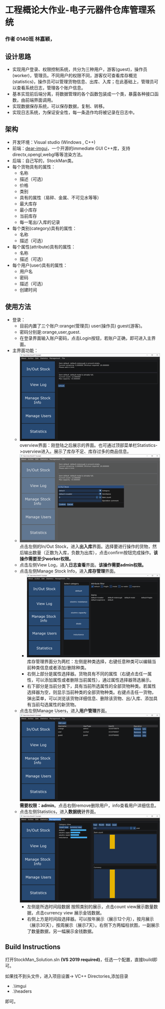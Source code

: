 # 工程概论大作业-电子元器件仓库管理系统

### 作者 0140班 林嘉颖，

## 设计思路

+ 实现用户登录、权限控制系统，共分为三种用户，游客(guest)，操作员(worker)，管理员。不同用户的权限不同，游客仅可查看库存概览(statistics)，操作员可以管理货物信息、出库、入库；在此基础上，管理员可以查看系统日志，管理各个账户信息。
+ 基本实现前后端分离，将数据管理的各个函数包装成一个类，暴露各种接口函数，由前端界面调用。
+ 实现数据保存系统，可以保存数据，复制、转移。
+ 实现日志系统，为保证安全性，每一条造作均将被记录在日志中。

## 架构

+ 开发环境：Visual studio (Windows , C++)
+ 前端：[dear-imgui](https://github.com/ocornut/imgui)，一个开源的immediate GUI C++库，支持directx,opengl,webgl等等渲染方法。 
+ 后端：自己写的，StockMan类。
+ 每个货物具有的属性：
  + 名称
  + 描述（可选）
  + 价格
  + 类别
  + 具有的属性（易碎、金属、不可见水等等）
  + 最大库存
  + 最小库存
  + 当前库存
  + 每一笔出/入库的记录
+ 每个类别(category)具有的属性：
  + 名称
  + 描述（可选）
+ 每个属性(attribute)具有的属性：
  + 名称
  + 描述（可选）
+ 每个用户(user)具有的属性：
  + 用户名
  + 密码
  + 描述（可选）
  + 创建时间

##  使用方法

+ 登录：
  + 目前内置了三个账户:orange(管理员) user(操作员) guest(游客)。
  + 密码分别是:orange,user,guest.
  + 在登录界面输入账户密码，点击Login按钮，若账户正确，即可进入主界面。
+ 主界面功能：
  + ![main](doc/main.png)overview界面：刚登陆之后展示的界面。也可通过顶部菜单栏Statistics->overview进入。展示了库存不足、库存过多的商品信息。
  + ![instock](doc/instock.png)点击左侧的In/Out Stock，进入**出入库**界面。选择要进行操作的货物，然后输出数量（正数为入库，负数为出库），点击confirm按钮完成操作。**该操作需要至少worker权限。**
  + 点击左侧View Log，进入**日志查看**界面。**该操作需要admin权限。**
  + 点击左侧Manage Stock Info，进入**库存管理**界面。
    + ![stockmanage](doc/stockmanage.png)库存管理界面分为两栏：左侧是种类选择，右键任意种类可以编辑当前种类信息或者添加/删除种类。
    + 右侧上部分是属性选择器。货物具有不同的属性（右键点击任一属性，可以添加属性或者删除当前属性），通过属性选择器筛选展示。
    + 右下部分是当前分类下，具有当前所选属性的全部货物种类。若属性选择器为空，则显示当前种类的全部货物种类。右键点击任一货物，弹出菜单，可以浏览该货物详细信息、删除该货物、出/入库、添加具有当前勾选属性的新货物。
  + 点击左侧Manage Users，进入**用户管理**界面。![usermanage](doc/usermanage.png)**需要权限：admin**。点击右侧remove删除用户，info查看用户详细信息。
  + 点击左侧Statistics，进入**数据统计**界面。![stat](doc/stat.png)
    + 左侧是所选时间段数据 按照类别的展示，点击count view展示数量数据，点击currency view 展示金钱数据。
    + 右侧上方是时间段选择器。可以按年展示（展示12个月），按月展示（展示30天），按周展示（展示7天）。右侧下方两幅柱状图，一副展示了数量数据，另一幅展示金钱数据。

## Build Instructions

打开StockMan_Solution.sln **(VS 2019  required)**，任选一个配置，直接build即可。

如果找不到头文件，进入项目设置-> VC++ Directories,添加目录

+ .\imgui
+ .\headers

即可。